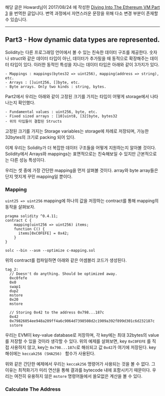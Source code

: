 해당 글은 Howard님이 2017/08/24 에 작성한 [Diving Into The Ethereum VM Part 3](https://medium.com/@hayeah/diving-into-the-ethereum-vm-the-hidden-costs-of-arrays-28e119f04a9b) 을 번역한 글입니다. 변역 과정에서 자연스러운 문장을 위해 다소 변경 부분이 존재할 수 있습니다.

* * *

## Part3 - How dynamic data types are represented.

Solidity는 다른 프로그래밍 언어에서 볼 수 있는 친숙한 데이터 구조를 제공한다. 숫자나 struct와 같은 데이터 타입이 아닌, 데이터가 추가됬을 때 동적으로 확장해주는 데이터 타입이 있다. 이러한 동적인 특성을 지니는 데이터 타입은 아래와 같이 3가지가 있다.

    - Mappings : mappings(bytes32 => uint256), mapping(address => string), etc.
    - Arrays : []uint256, []byte, etc.
    - Byte arrays. Only two kinds : string, bytes.

Part2에서 우리는 아래와 같이 고정된 크기를 가지는 타입이 어떻게 storage에서 나타나는지 확인했다.

    - Fundamental values : uint256, byte, etc.
    - Fixed sized arrays : [10]uint8, [32]byte, bytes32
    - 위의 타입들이 결합된 Structs

고정된 크기를 가지는 Storage variables는 storage에 차례로 저장되며, 가능한 32bytes의 크기로 packing 되어 있다.

이제 우리는 Solidity가 더 복잡한 데이터 구조들을 어떻게 지원하는지 알아볼 것이다. Solidity에서 Arrays와 mappings는 표면적으로는 친숙해보일 수 있지만 근본적으로는 다른 성능 특성이다.

우리는 셋 중에 가장 간단한 mapping을 먼저 살펴볼 것이다. array와 byte array들은 단지 멋지게 꾸민 mapping일 뿐이다.


### Mapping

```uint25 => uint256``` mapping에 하나의 값을 저장하는 contract를 통해 mapping의 동작을 살펴보자.

```
pragma solidity ^0.4.11;
contract C {
    mapping(uint256 => uint256) items;
    function C() {
      items[0xC0FEFE] = 0x42;
    }
}
```
```
solc --bin --asm --optimize c-mapping.sol
```

위의 contract를 컴파일하면 아래와 같은 어셈블리 코드가 생성된다.

```
tag_2:
  // Doesn't do anything. Should be optimized away.
  0xc0fefe
  0x0
  swap1
  dup2
  mstore
  0x20
  mstore

  // Storing 0x42 to the address 0x798...187c
  0x42
  0x79826054ee948a209ff4a6c9064d7398508d2c1909a392f899d301c6d232187c
  sstore
```

우리는 EVM이 key-value database로 저장하며, 각 key에는 최대 32bytes의 value를 저장할 수 있을 것이라 생각할 수 있다. 위의 예제를 살펴보면, key ```0xC0FEFE``` 를 직접 사용하지 않고, key는 ```0x798...187c```로 해쉬되고 값 ```0x42```가 여기에 저장된다. key 해쉬에는 ```keccak256 (SHA256) ``` 함수가 사용된다.

위와 같은 간단한 예제에서 우리는 ```keccak256``` 명령어가 사용되는 것을 볼 수 없다. 그 이유는 최적화기가 미리 연산을 통해 결과를 bytecode 내에 포함시키기 때문이다. 우리는 여전히 유용하지 않은 ```mstore``` 명령어들에서 쓸모없은 계산을 볼 수 있다.


### Calculate The Address





